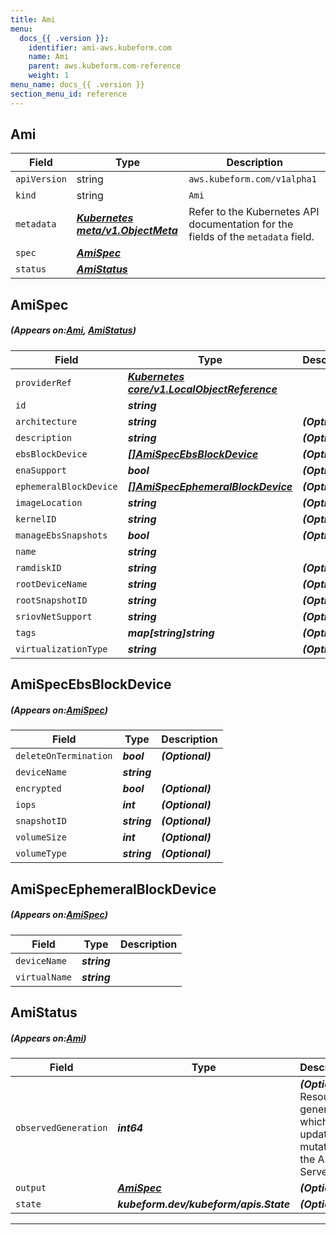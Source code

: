 ```yaml
---
title: Ami
menu:
  docs_{{ .version }}:
    identifier: ami-aws.kubeform.com
    name: Ami
    parent: aws.kubeform.com-reference
    weight: 1
menu_name: docs_{{ .version }}
section_menu_id: reference
---
```


## Ami
| Field | Type | Description |
| ------ | ----- | ----------- |
| `apiVersion` | string | `aws.kubeform.com/v1alpha1` |
|    `kind` | string | `Ami` |
| `metadata` | ***[Kubernetes meta/v1.ObjectMeta](https://kubernetes.io/docs/reference/generated/kubernetes-api/v1.13/#objectmeta-v1-meta)***|Refer to the Kubernetes API documentation for the fields of the `metadata` field.|
| `spec` | ***[AmiSpec](#AmiSpec)***||
| `status` | ***[AmiStatus](#AmiStatus)***||
## AmiSpec
##### (Appears on:[Ami](#Ami), [AmiStatus](#AmiStatus))
| Field | Type | Description |
| ------ | ----- | ----------- |
| `providerRef` | ***[Kubernetes core/v1.LocalObjectReference](https://kubernetes.io/docs/reference/generated/kubernetes-api/v1.13/#localobjectreference-v1-core)***||
| `id` | ***string***||
| `architecture` | ***string***| ***(Optional)*** |
| `description` | ***string***| ***(Optional)*** |
| `ebsBlockDevice` | ***[[]AmiSpecEbsBlockDevice](#AmiSpecEbsBlockDevice)***| ***(Optional)*** |
| `enaSupport` | ***bool***| ***(Optional)*** |
| `ephemeralBlockDevice` | ***[[]AmiSpecEphemeralBlockDevice](#AmiSpecEphemeralBlockDevice)***| ***(Optional)*** |
| `imageLocation` | ***string***| ***(Optional)*** |
| `kernelID` | ***string***| ***(Optional)*** |
| `manageEbsSnapshots` | ***bool***| ***(Optional)*** |
| `name` | ***string***||
| `ramdiskID` | ***string***| ***(Optional)*** |
| `rootDeviceName` | ***string***| ***(Optional)*** |
| `rootSnapshotID` | ***string***| ***(Optional)*** |
| `sriovNetSupport` | ***string***| ***(Optional)*** |
| `tags` | ***map[string]string***| ***(Optional)*** |
| `virtualizationType` | ***string***| ***(Optional)*** |
## AmiSpecEbsBlockDevice
##### (Appears on:[AmiSpec](#AmiSpec))
| Field | Type | Description |
| ------ | ----- | ----------- |
| `deleteOnTermination` | ***bool***| ***(Optional)*** |
| `deviceName` | ***string***||
| `encrypted` | ***bool***| ***(Optional)*** |
| `iops` | ***int***| ***(Optional)*** |
| `snapshotID` | ***string***| ***(Optional)*** |
| `volumeSize` | ***int***| ***(Optional)*** |
| `volumeType` | ***string***| ***(Optional)*** |
## AmiSpecEphemeralBlockDevice
##### (Appears on:[AmiSpec](#AmiSpec))
| Field | Type | Description |
| ------ | ----- | ----------- |
| `deviceName` | ***string***||
| `virtualName` | ***string***||
## AmiStatus
##### (Appears on:[Ami](#Ami))
| Field | Type | Description |
| ------ | ----- | ----------- |
| `observedGeneration` | ***int64***| ***(Optional)*** Resource generation, which is updated on mutation by the API Server.|
| `output` | ***[AmiSpec](#AmiSpec)***| ***(Optional)*** |
| `state` | ***kubeform.dev/kubeform/apis.State***| ***(Optional)*** |
---
